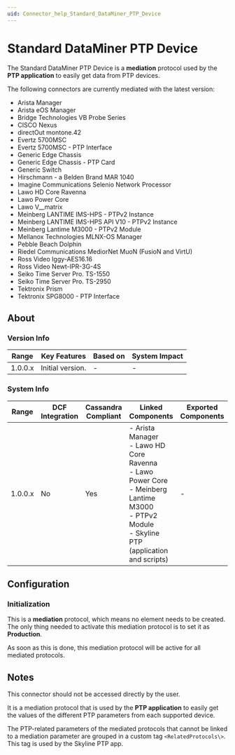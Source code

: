 ```yaml
---
uid: Connector_help_Standard_DataMiner_PTP_Device
---
```


# Standard DataMiner PTP Device

The Standard DataMiner PTP Device is a **mediation** protocol used by the **PTP application** to easily get data from PTP devices.

The following connectors are currently mediated with the latest version:

- Arista Manager
- Arista eOS Manager
- Bridge Technologies VB Probe Series
- CISCO Nexus
- directOut montone.42
- Evertz 5700MSC
- Evertz 5700MSC - PTP Interface
- Generic Edge Chassis
- Generic Edge Chassis - PTP Card
- Generic Switch
- Hirschmann - a Belden Brand MAR 1040
- Imagine Communications Selenio Network Processor
- Lawo HD Core Ravenna
- Lawo Power Core
- Lawo V__matrix
- Meinberg LANTIME IMS-HPS - PTPv2 Instance
- Meinberg LANTIME IMS-HPS API V10 - PTPv2 Instance
- Meinberg Lantime M3000 - PTPv2 Module
- Mellanox Technologies MLNX-OS Manager
- Pebble Beach Dolphin
- Riedel Communications MediorNet MuoN (FusioN and VirtU)
- Ross Video Iggy-AES16.16
- Ross Video Newt-IPR-3G-4S
- Seiko Time Server Pro. TS-1550
- Seiko Time Server Pro. TS-2950
- Tektronix Prism
- Tektronix SPG8000 - PTP Interface

## About

### Version Info

| Range     | Key Features     | Based on     | System Impact     |
|-----------|------------------|--------------|-------------------|
| 1.0.0.x   | Initial version. | -            | -                 |

### System Info

| Range | DCF Integration | Cassandra Compliant | Linked Components | Exported Components |
|--|--|--|--|--|
| 1.0.0.x | No | Yes | - Arista Manager <br>- Lawo HD Core Ravenna <br>- Lawo Power Core <br>- Meinberg Lantime M3000 <br>- PTPv2 Module <br>- Skyline PTP (application and scripts) | - |

## Configuration

### Initialization

This is a **mediation** protocol, which means no element needs to be created. The only thing needed to activate this mediation protocol is to set it as **Production**.

As soon as this is done, this mediation protocol will be active for all mediated protocols.

## Notes

This connector should not be accessed directly by the user.

It is a mediation protocol that is used by the **PTP application** to easily get the values of the different PTP parameters from each supported device.

The PTP-related parameters of the mediated protocols that cannot be linked to a mediation parameter are grouped in a custom tag `<RelatedProtocols\>`. This tag is used by the Skyline PTP app.
